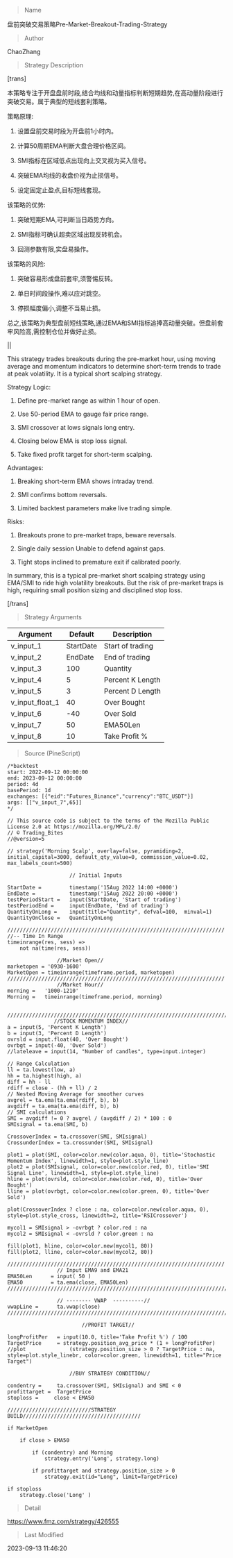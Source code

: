 
> Name

盘前突破交易策略Pre-Market-Breakout-Trading-Strategy

> Author

ChaoZhang

> Strategy Description

[trans]

本策略专注于开盘盘前时段,结合均线和动量指标判断短期趋势,在高动量阶段进行突破交易。属于典型的短线套利策略。

策略原理:

1. 设置盘前交易时段为开盘前1小时内。

2. 计算50周期EMA判断大盘合理价格区间。

3. SMI指标在区域低点出现向上交叉视为买入信号。

4. 突破EMA均线的收盘价视为止损信号。 

5. 设定固定止盈点,目标短线套现。

该策略的优势:

1. 突破短期EMA,可判断当日趋势方向。

2. SMI指标可确认超卖区域出现反转机会。

3. 回测参数有限,实盘易操作。

该策略的风险:

1. 突破容易形成盘前套牢,须警惕反转。

2. 单日时间段操作,难以应对跳空。

3. 停损幅度偏小,调整不当易止损。

总之,该策略为典型盘前短线策略,通过EMA和SMI指标追捧高动量突破。但盘前套牢风险高,需控制仓位并做好止损。

||

This strategy trades breakouts during the pre-market hour, using moving average and momentum indicators to determine short-term trends to trade at peak volatility. It is a typical short scalping strategy.

Strategy Logic:

1. Define pre-market range as within 1 hour of open.

2. Use 50-period EMA to gauge fair price range.

3. SMI crossover at lows signals long entry. 

4. Closing below EMA is stop loss signal.

5. Take fixed profit target for short-term scalping.

Advantages:

1. Breaking short-term EMA shows intraday trend. 

2. SMI confirms bottom reversals.

3. Limited backtest parameters make live trading simple.

Risks:

1. Breakouts prone to pre-market traps, beware reversals. 

2. Single daily session Unable to defend against gaps.

3. Tight stops inclined to premature exit if calibrated poorly. 

In summary, this is a typical pre-market short scalping strategy using EMA/SMI to ride high volatility breakouts. But the risk of pre-market traps is high, requiring small position sizing and disciplined stop loss.

[/trans]

> Strategy Arguments



|Argument|Default|Description|
|----|----|----|
|v_input_1|StartDate|Start of trading|
|v_input_2|EndDate|End of trading|
|v_input_3|100|Quantity|
|v_input_4|5|Percent K Length|
|v_input_5|3|Percent D Length|
|v_input_float_1|40|Over Bought|
|v_input_6|-40|Over Sold|
|v_input_7|50|EMA50Len|
|v_input_8|10|Take Profit %|


> Source (PineScript)

``` pinescript
/*backtest
start: 2022-09-12 00:00:00
end: 2023-09-12 00:00:00
period: 4d
basePeriod: 1d
exchanges: [{"eid":"Futures_Binance","currency":"BTC_USDT"}]
args: [["v_input_7",65]]
*/

// This source code is subject to the terms of the Mozilla Public License 2.0 at https://mozilla.org/MPL/2.0/
// © Trading_Bites
//@version=5

// strategy('Morning Scalp', overlay=false, pyramiding=2, initial_capital=3000, default_qty_value=0, commission_value=0.02, max_labels_count=500)

                    // Initial Inputs

StartDate =         timestamp('15Aug 2022 14:00 +0000')
EndDate =           timestamp('15Aug 2022 20:00 +0000')
testPeriodStart =   input(StartDate, 'Start of trading')
testPeriodEnd =     input(EndDate, 'End of trading')
QuantityOnLong =    input(title="Quantity", defval=100,  minval=1)
QuantityOnClose =   QuantityOnLong

//////////////////////////////////////////////////////////////////////
//-- Time In Range
timeinrange(res, sess) =>
    not na(time(res, sess))

                //Market Open//
marketopen = '0930-1600'
MarketOpen = timeinrange(timeframe.period, marketopen)
//////////////////////////////////////////////////////////////////////
                //Market Hour//
morning =   '1000-1210'
Morning =   timeinrange(timeframe.period, morning)


//////////////////////////////////////////////////////////////////////////
               //STOCK MOMENTUM INDEX//
a = input(5, 'Percent K Length')
b = input(3, 'Percent D Length')
ovrsld = input.float(40, 'Over Bought')
ovrbgt = input(-40, 'Over Sold')
//lateleave = input(14, "Number of candles", type=input.integer)

// Range Calculation
ll = ta.lowest(low, a)
hh = ta.highest(high, a)
diff = hh - ll
rdiff = close - (hh + ll) / 2
// Nested Moving Average for smoother curves
avgrel = ta.ema(ta.ema(rdiff, b), b)
avgdiff = ta.ema(ta.ema(diff, b), b)
// SMI calculations
SMI = avgdiff != 0 ? avgrel / (avgdiff / 2) * 100 : 0
SMIsignal = ta.ema(SMI, b)

CrossoverIndex = ta.crossover(SMI, SMIsignal)
CrossunderIndex = ta.crossunder(SMI, SMIsignal)

plot1 = plot(SMI, color=color.new(color.aqua, 0), title='Stochastic Momentum Index', linewidth=1, style=plot.style_line)
plot2 = plot(SMIsignal, color=color.new(color.red, 0), title='SMI Signal Line', linewidth=1, style=plot.style_line)
hline = plot(ovrsld, color=color.new(color.red, 0), title='Over Bought')
lline = plot(ovrbgt, color=color.new(color.green, 0), title='Over Sold')

plot(CrossoverIndex ? close : na, color=color.new(color.aqua, 0), style=plot.style_cross, linewidth=2, title='RSICrossover')

mycol1 = SMIsignal > -ovrbgt ? color.red : na
mycol2 = SMIsignal < -ovrsld ? color.green : na

fill(plot1, hline, color=color.new(mycol1, 80))
fill(plot2, lline, color=color.new(mycol2, 80))

//////////////////////////////////////////////////////////////////////
                // Input EMA9 and EMA21 
EMA50Len      = input( 50 )
EMA50         = ta.ema(close, EMA50Len)
//////////////////////////////////////////////////////////////////////////

                // -------- VWAP  ----------//
vwapLine =      ta.vwap(close)
////////////////////////////////////////////////////////////////////////

                        //PROFIT TARGET//

longProfitPer   = input(10.0, title='Take Profit %') / 100
TargetPrice     = strategy.position_avg_price * (1 + longProfitPer) 
//plot              (strategy.position_size > 0 ? TargetPrice : na, style=plot.style_linebr, color=color.green, linewidth=1, title="Price Target") 
 
                    //BUY STRATEGY CONDITION//

condentry =     ta.crossover(SMI, SMIsignal) and SMI < 0
profittarget =  TargetPrice
stoploss =     close < EMA50

///////////////////////////STRATEGY BUILD//////////////////////////////////////

if MarketOpen
    
    if close > EMA50 

        if (condentry) and Morning
            strategy.entry('Long', strategy.long)
            
        if profittarget and strategy.position_size > 0 
            strategy.exit(id="Long", limit=TargetPrice) 
                
if stoploss
    strategy.close('Long' )

```

> Detail

https://www.fmz.com/strategy/426555

> Last Modified

2023-09-13 11:46:20
